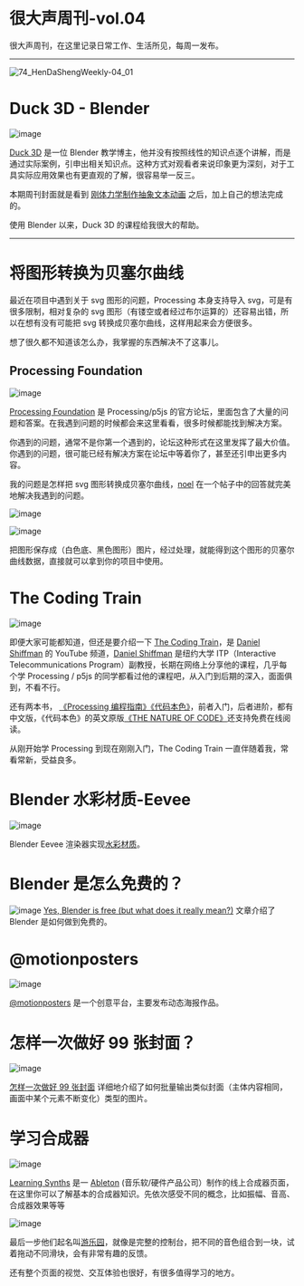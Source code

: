 # 很大声周刊-vol.04
很大声周刊，在这里记录日常工作、生活所见，每周一发布。
***
![74_HenDaShengWeekly-04_01](https://user-images.githubusercontent.com/20842136/119775215-e6993f80-bef5-11eb-8416-8f0e6ee5622a.png)

# Duck 3D - Blender
![image](https://user-images.githubusercontent.com/20842136/119775453-324be900-bef6-11eb-9b9d-8c313708bea8.png)

[Duck 3D](https://www.youtube.com/channel/UCuNhGhbemBkdflZ1FGJ0lUQ/featured) 是一位 Blender 教学博主，他并没有按照线性的知识点逐个讲解，而是通过实际案例，引申出相关知识点。这种方式对观看者来说印象更为深刻，对于工具实际应用效果也有更直观的了解，很容易举一反三。

本期周刊封面就是看到 [刚体力学制作抽象文本动画](https://www.youtube.com/watch?v=n-jIIvhpwms&t=892s) 之后，加上自己的想法完成的。

使用 Blender 以来，Duck 3D 的课程给我很大的帮助。
***
# 将图形转换为贝塞尔曲线
最近在项目中遇到关于 svg 图形的问题，Processing 本身支持导入 svg，可是有很多限制，相对复杂的 svg 图形（有镂空或者经过布尔运算的）还容易出错，所以在想有没有可能把 svg 转换成贝塞尔曲线，这样用起来会方便很多。

想了很久都不知道该怎么办，我掌握的东西解决不了这事儿。

## Processing Foundation
![image](https://user-images.githubusercontent.com/20842136/119779117-e3ed1900-befa-11eb-9c59-bdeba3a8e1a2.png)

[Processing Foundation](https://discourse.processing.org/) 是 Processing/p5js 的官方论坛，里面包含了大量的问题和答案。在我遇到问题的时候都会来这里看看，很多时候都能找到解决方案。

你遇到的问题，通常不是你第一个遇到的，论坛这种形式在这里发挥了最大价值。你遇到的问题，很可能已经有解决方案在论坛中等着你了，甚至还引申出更多内容。

我的问题是怎样把 svg 图形转换成贝塞尔曲线，[noel](https://discourse.processing.org/t/imported-svg-is-pshape-group-cannot-convert-to-arraylist-of-pvector/22642/3?u=niuuin) 在一个帖子中的回答就完美地解决我遇到的问题。

![image](https://user-images.githubusercontent.com/20842136/119790602-a68e8880-bf06-11eb-8847-e1272f32bc9b.png)

![image](https://user-images.githubusercontent.com/20842136/119790716-bb6b1c00-bf06-11eb-906a-5ac6bd40fdd5.png)

把图形保存成（白色底、黑色图形）图片，经过处理，就能得到这个图形的贝塞尔曲线数据，直接就可以拿到你的项目中使用。

# The Coding Train
![image](https://user-images.githubusercontent.com/20842136/119786483-d0de4700-bf02-11eb-921d-ccc53dee852d.png)

即便大家可能都知道，但还是要介绍一下 [The Coding Train](https://www.youtube.com/channel/UCvjgXvBlbQiydffZU7m1_aw)，是 [Daniel Shiffman](https://shiffman.net/) 的 YouTube 频道，[Daniel Shiffman](https://shiffman.net/) 是纽约大学 ITP（Interactive Telecommunications Program）副教授，长期在网络上分享他的课程，几乎每个学 Processing / p5js 的同学都看过他的课程吧，从入门到后期的深入，面面俱到，不看不行。

还有两本书， [《Processing 编程指南》](https://book.douban.com/subject/26992338/)[《代码本色》](https://book.douban.com/subject/26264736/)，前者入门，后者进阶，都有中文版，《代码本色》的英文原版[《THE NATURE OF CODE》](https://natureofcode.com/)还支持免费在线阅读。

从刚开始学 Processing 到现在刚刚入门，The Coding Train 一直伴随着我，常看常新，受益良多。

# Blender 水彩材质-Eevee
![image](https://user-images.githubusercontent.com/20842136/119794251-f28efc80-bf09-11eb-865d-5747a2787e41.png)

Blender Eevee 渲染器实现[水彩材质](https://sinestesia.co/blog/tutorials/watercolor-eevee/)。

# Blender 是怎么免费的？
![image](https://sinestesia.co/wp/wp-content/uploads/2020/10/20180919_145026-1280x720-1.jpg)
[Yes, Blender is free (but what does it really mean?)](https://sinestesia.co/blog/articles/is-blender-free/) 文章介绍了 Blender 是如何做到免费的。

# @motionposters
![image](https://user-images.githubusercontent.com/20842136/119801521-5b797300-bf10-11eb-8a87-0754d1f019d6.png)

[@motionposters](https://www.instagram.com/motionposters/) 是一个创意平台，主要发布动态海报作品。

# 怎样一次做好 99 张封面？
![image](https://user-images.githubusercontent.com/20842136/119796970-67633600-bf0c-11eb-8c61-aefa741ef7d7.png)

[怎样一次做好 99 张封面](https://mp.weixin.qq.com/s?__biz=MzAxOTM5MzY1Ng==&mid=2648610077&idx=1&sn=629c1feda6c7a522e049c5d8346fff97&chksm=83ed880ab49a011c9bcd3a89105997cfd7e597acad1afb9621025199428112d9ca69c832c02e&token=158311053&lang=zh_CN#rd) 详细地介绍了如何批量输出类似封面（主体内容相同，画面中某个元素不断变化）类型的图片。

# 学习合成器

![image](https://user-images.githubusercontent.com/20842136/120823893-79874900-c58a-11eb-9d39-776348814965.png)

[Learning Synths](https://learningsynths.ableton.com/zh-Hans/) 是一 [Ableton](https://www.ableton.com/zh-cn/about/) (音乐软/硬件产品公司）制作的线上合成器页面，在这里你可以了解基本的合成器知识。先依次感受不同的概念，比如振幅、音高、合成器效果等等

![image](https://user-images.githubusercontent.com/20842136/120826750-590cbe00-c58d-11eb-94b6-f32dc47d56f0.png)

最后一步他们起名叫[游乐园](https://learningsynths.ableton.com/zh-Hans/playground)，就像是完整的控制台，把不同的音色组合到一块，试着拖动不同滑块，会有非常有趣的反馈。

还有整个页面的视觉、交互体验也很好，有很多值得学习的地方。


